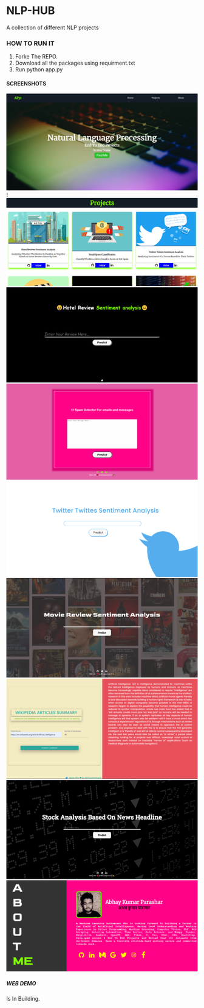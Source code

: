 # NLP-HUB
A collection of different NLP projects


### HOW TO RUN IT ########

1. Forke The REPO.
2. Download all the packages using requirment.txt
3. Run python app.py

#### SCREENSHOTS ######
![alt 0](https://github.com/Abhayparashar31/NLP-HUB/blob/main/img/0.png)
!![alt 0](https://github.com/Abhayparashar31/NLP-HUB/blob/main/img/1.png)
![alt 0](https://github.com/Abhayparashar31/NLP-HUB/blob/main/img/3.png)
![alt 0](https://github.com/Abhayparashar31/NLP-HUB/blob/main/img/4.png)
![alt 0](https://github.com/Abhayparashar31/NLP-HUB/blob/main/img/5.png)
![alt 0](https://github.com/Abhayparashar31/NLP-HUB/blob/main/img/10.png)
![alt 0](https://github.com/Abhayparashar31/NLP-HUB/blob/main/img/6.png)
![alt 0](https://github.com/Abhayparashar31/NLP-HUB/blob/main/img/7.png)
![alt 0](https://github.com/Abhayparashar31/NLP-HUB/blob/main/img/9.png)


##### WEB DEMO ######
Is In Building.
